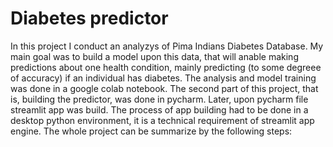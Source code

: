 # Diabetes predictor

In this project I conduct an analyzys of Pima Indians Diabetes Database. My main goal was to build a model upon this data, that will anable making predictions about one health condition, mainly predicting (to some degreee of accuracy) if an individual has diabetes. The analysis and model training was done in a google colab notebook. The second part of this project, that is, building the predictor, was done in pycharm. Later, upon pycharm file streamlit app was build. The process of app building had to be done in a desktop python environment, it is a technical requirement of streamlit app engine.
The whole project can be summarize by the following steps:

